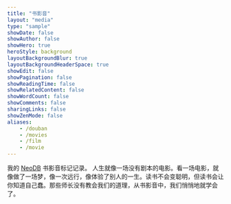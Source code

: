 ```yaml
---
title: "书影音"
layout: "media"
type: "sample"
showDate: false
showAuthor: false
showHero: true
heroStyle: background
layoutBackgroundBlur: true
layoutBackgroundHeaderSpace: true
showEdit: false
showPagination: false
showReadingTime: false
showRelatedContent: false
showWordCount: false
showComments: false
sharingLinks: false
showZenMode: false
aliases:
    - /douban
    - /movies
    - /film
    - /movie
---
```


我的 [NeoDB](https://neodb.social/users/eallion/) 书影音标记记录。
人生就像一场没有剧本的电影。看一场电影，就像做了一场梦，像一次远行，像体验了别人的一生。读书不会变聪明，但读书会让你知道自己蠢。那些师长没有教会我们的道理，从书影音中，我们悄悄地就学会了。
